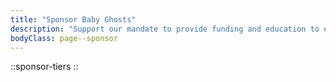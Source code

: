 ```yaml
---
title: "Sponsor Baby Ghosts"
description: "Support our mandate to provide funding and education to emerging studios."
bodyClass: page--sponsor
---
```


::sponsor-tiers
::
